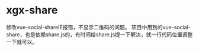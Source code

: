# xgx-share
修改vue-social-shareIE报错，不显示二维码的问题。
项目中用到的vue-social-share，也是依赖share.js的，有时间给share.js提一下解决，就一行代码位置调整一下就可以。
